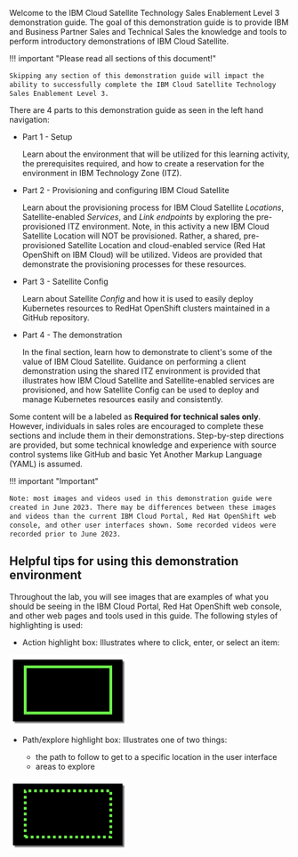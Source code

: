 Welcome to the IBM Cloud Satellite Technology Sales Enablement Level 3 demonstration guide. The goal of this demonstration guide is to provide IBM and Business Partner Sales and Technical Sales the knowledge and tools to perform introductory demonstrations of IBM Cloud Satellite.

!!! important "Please read all sections of this document!"
    
    Skipping any section of this demonstration guide will impact the ability to successfully complete the IBM Cloud Satellite Technology Sales Enablement Level 3. 

There are 4 parts to this demonstration guide as seen in the left hand navigation:

 - Part 1 - Setup
   
   Learn about the environment that will be utilized for this learning activity, the prerequisites required, and how to create a reservation for the environment in IBM Technology Zone (ITZ).

 - Part 2 - Provisioning and configuring IBM Cloud Satellite

   Learn about the provisioning process for IBM Cloud Satellite *Locations*, Satellite-enabled *Services*, and *Link endpoints* by exploring the pre-provisioned ITZ environment. Note, in this activity a new IBM Cloud Satellite Location will NOT be provisioned. Rather, a shared, pre-provisioned Satellite Location and cloud-enabled service (Red Hat OpenShift on IBM Cloud) will be utilized. Videos are provided that demonstrate the provisioning processes for these resources.

 - Part 3 - Satellite Config

   Learn about Satellite *Config* and how it is used to easily deploy Kubernetes resources to RedHat OpenShift clusters maintained in a GitHub repository. 

 - Part 4 - The demonstration

   In the final section, learn how to demonstrate to client's some of the value of IBM Cloud Satellite. Guidance on performing a client demonstration using the shared ITZ environment is provided that illustrates how IBM Cloud Satellite and Satellite-enabled services are provisioned, and how Satellite Config can be used to deploy and manage Kubernetes resources easily and consistently.

Some content will be a labeled as **Required for technical sales only**. However, individuals in sales roles are encouraged to complete these sections and include them in their demonstrations. Step-by-step directions are provided, but some technical knowledge and experience with source control systems like GitHub and basic Yet Another Markup Language (YAML) is assumed.

!!! important "Important"

    Note: most images and videos used in this demonstration guide were created in June 2023. There may be differences between these images and videos than the current IBM Cloud Portal, Red Hat OpenShift web console, and other user interfaces shown. Some recorded videos were recorded prior to June 2023.

## Helpful tips for using this demonstration environment

Throughout the lab, you will see images that are examples of what you should be seeing in the IBM Cloud Portal, Red Hat OpenShift web console, and other web pages and tools used in this guide. The following styles of highlighting is used:

- Action highlight box: Illustrates where to click,  enter, or select an item:

![](_attachments/ClickActionRectangle.png)

- Path/explore highlight box: Illustrates one of two things:

    - the path to follow to get to a specific location in the user interface
    - areas to explore

![](_attachments/PathExploreHighlight.png)

<!-- - Copy to clipboard box: Text that is copied to local clipboard. Click the copy icon (highlighted below) and then paste using local operating systems paste function, for example, entering ++ctrl++**+v**, ++cmd++**+v**, or right click and select paste.

![](_attachments/Usage-Clipboard.png) -->

<!-- Additionally, there are several "click-thru" demonstrations. Links to click-thru demonstrations will open in a new browser window or tab with a screen similar to the image below.

![](_attachments/ClickThruStartPage.png)

Click the play button ![](_attachments/ClickThruPlayButton.png) in the middle of the screen to start the demo. Then, simply follow the steps in the demonstration guide. If at any point you are unsure where to click, click anywhere on the screen and a highlight box will appear showing where to click next. -->